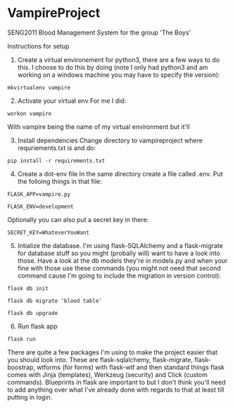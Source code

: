 # VampireProject

SENG2011 Blood Management System for the group 'The Boys'


Instructions for setup

1. Create a virtual environement for python3, there are a few ways to do this. I choose to do this by doing (note I only had python3 and am working on a windows machine you may have to specify the version):

```mkvirtualenv vampire```

2. Activate your virtual env
For me I did: 

```workon vampire```

With vampire being the name of my virtual environment but it'll 

3. Install dependencies
Change directory to vampireproject where requriements.txt is and do:

```pip install -r requirements.txt```

4. Create a dot-env file
In the same directory create a file called .env.
Put the folloing things in that file:

```FLASK_APP=vampire.py```

```FLASK_ENV=development```

Optionally you can also put a secret key in there:
    
```SECRET_KEY=WhateverYouWant```

5. Intialize the database. I'm using flask-SQLAlchemy and a flask-migrate for database stuff so you might (probally will) want to have a look into those. Have a look at the db models they're in models.py and when your fine with those use these commands (you might not need that second command cause I'm going to include the migration in version control):

```flask db init ```

```flask db migrate 'blood table'```

```flask db upgrade```

6. Run flask app

```flask run```


There are quite a few packages I'm using to make the project easier that you should look into. These are flask-sqlalchemy, flask-migrate, flask-boostrap, wtforms (for forms) with flask-wtf and then standard things flask comes with Jinja (templates), Werkzeug (security) and Click (custom commands). Blueprints in flask are important to but I don't think you'll need to add anything over what I've already done with regards to that at least till putting in login.

